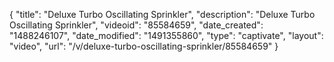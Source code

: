 {
    "title": "Deluxe Turbo Oscillating Sprinkler",
    "description": "Deluxe Turbo Oscillating Sprinkler",
    "videoid": "85584659",
    "date_created": "1488246107",
    "date_modified": "1491355860",
    "type": "captivate",
    "layout": "video",
    "url": "\/v\/deluxe-turbo-oscillating-sprinkler\/85584659"
}